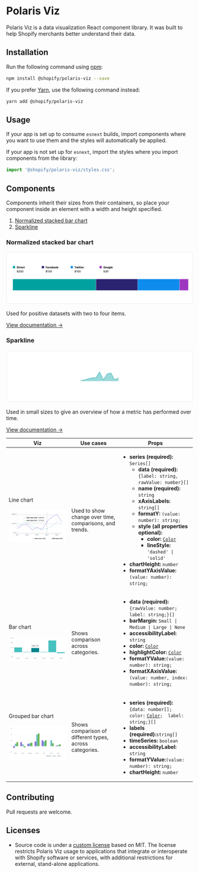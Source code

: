 # Polaris Viz

Polaris Viz is a data visualization React component library. It was built to help Shopify merchants better understand their data.

## Installation

Run the following command using [npm](https://www.npmjs.com/):

```bash
npm install @shopify/polaris-viz --save
```

If you prefer [Yarn](https://yarnpkg.com/en/), use the following command instead:

```bash
yarn add @shopify/polaris-viz
```

## Usage

If your app is set up to consume `esnext` builds, import components where you want to use them and the styles will automatically be applied.

If your app is not set up for `esnext`, import the styles where you import components from the library:

```js
import '@shopify/polaris-viz/styles.css';
```

## Components

Components inherit their sizes from their containers, so place your component inside an element with a width and height specified.

1. [Normalized stacked bar chart](#normalized-stacked-bar-chart)
2. [Sparkline](#sparkline)

### Normalized stacked bar chart

<img src="src/components/NormalizedStackedBar/normalized-stacked-bar-chart.png"/>

Used for positive datasets with two to four items.

[View documentation →](src/components/NormalizedStackedBar/NormalizedStackedBar.md)

### Sparkline

<img src="src/components/Sparkline/sparkline.png"/>

Used in small sizes to give an overview of how a metric has performed over time.

[View documentation →](src/components/Sparkline/Sparkline.md)

<table>
  <thead>
    <th>Viz</th>
    <th>Use cases</th>
    <th>Props</th>
  <thead>

  <tbody>
  <tr>
  <td>
  Line chart
  <br />
  <br />
  <img src="https://github.com/Shopify/polaris-viz/raw/master/documentation/images/linechart.png"/>
  </td>
  <td>
  Used to show change over time, comparisons, and trends.
  </td>
  <td>
  <ul>
  <li>
  <strong>series (required):</strong> <code>Series[]</code>
  <ul>
  <li><strong>data (required):</strong> <code>{label: string, rawValue: number}[]</code>
  </li>
  <li><strong>name (required):</strong> <code>string</code></li>
  <li><strong>xAxisLabels:</strong> <code>string[]</code></li>
  <li><strong>formatY:</strong> <code>(value: number): string;</code></li>
  <li>
  <strong>style (all properties optional):</strong>
  <ul>
    <li><strong>color:</strong> <a href="https://github.com/Shopify/polaris-viz/blob/master/src/types.ts#L1"><code>Color</code></a></li>
    <li><strong>lineStyle:</strong> <code>'dashed' | 'solid'</code></li>
  </ul>
  </li>
  </ul>
  </li>
  <li><strong>chartHeight:</strong> <code>number</code></li>
  <li><strong>formatYAxisValue:</strong> <code>(value: number): string;</code></li>
  </ul>
  </td>
  </tr>
      <tr>
  <td>
  Bar chart
  <br />
  <br />
  <img src="https://github.com/Shopify/polaris-viz/raw/master/documentation/images/barchart.png"/>
  </td>
  <td>
  Shows comparison across categories.
  </td>
  <td>
  <ul>
  <li>
  <strong>data (required):</strong>
  <code>{rawValue: number; label: string;}[]</code>
  </li>
  <li><strong>barMargin:</strong> <code>Small | Medium | Large | None</code></li>
  <li><strong>accessibilityLabel:</strong> <code>string</code></li>
  <li><strong>color:</strong> <a href="https://github.com/Shopify/polaris-viz/blob/master/src/types.ts#L1"><code>Color</code></a></li>
  <li><strong>highlightColor:</strong> <a href="https://github.com/Shopify/polaris-viz/blob/master/src/types.ts#L1"><code>Color</code></a></li>
  <li><strong>formatYValue:</strong><code>(value: number): string;</code></li>
  <li><strong>formatXAxisValue:</strong><code>(value: number, index: number): string;</code></li>
  </ul>
  </td>
  </tr>
  <tr>
  <td>
  Grouped bar chart
  <br />
  <br />
  <img src="https://github.com/Shopify/polaris-viz/raw/master/documentation/images/groupedbarchart.png"/>
  </td>
  <td>
  Shows comparison of different types, across categories.
  </td>
  <td>
  <ul>
  <li>
  <strong>series (required):</strong>
  <code>{data: number[]; color:</code> <a href="https://github.com/Shopify/polaris-viz/blob/master/src/types.ts#L1"><code>Color</code></a><code>;  label: string;}[]</code>
  </li>
  <li><strong>labels (required):</strong><code>string[]</code></li>
  <li><strong>timeSeries: </strong><code>boolean</code></li>
  <li><strong>accessibilityLabel:</strong> <code>string</code></li>
  <li><strong>formatYValue:</strong><code>(value: number): string;</code></li>
  <li><strong>chartHeight:</strong> <code>number</code></li>
  </ul>
  </td>
  </tr>

  </tbody>
</table>

## Contributing

Pull requests are welcome.

## Licenses

- Source code is under a [custom license](https://github.com/Shopify/polaris-viz/blob/master/LICENSE.md) based on MIT. The license restricts Polaris Viz usage to applications that integrate or interoperate with Shopify software or services, with additional restrictions for external, stand-alone applications.

